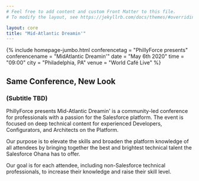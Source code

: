 ```yaml
---
# Feel free to add content and custom Front Matter to this file.
# To modify the layout, see https://jekyllrb.com/docs/themes/#overriding-theme-defaults

layout: core
title: "Mid-Atlantic Dreamin'"
---
```


<div class="container-flex">
        {% include homepage-jumbo.html
                conferencetag = "PhillyForce presents"
                conferencename = "MidAtlantic Dreamin'"
                date = "May 6th 2020"
                time = "09:00"
                city = "Philadelphia, PA"
                venue = "World Café Live"
        %}
        <div id="tile_description" class="container widget tile">
	<h2>Same Conference, New Look</h2>
	<h3>(Subtitle TBD)</h3>
        <p>PhillyForce presents Mid-Atlantic Dreamin' is a community-led conference for professionals with a passion for the Salesforce platform. The event is focused on deep technical content for experienced Developers, Configurators, and Architects on the Platform.</p>
        <p>Our purpose is to elevate the skills and broaden the platform knowledge of all attendees by bringing together the best and brightest technical talent the Salesforce Ohana has to offer.</p>
        <p>Our goal is for each attendee, including non-Salesforce technical professionals, to increase their knowledge and raise their skill level.</p>
        </div>
</div>
